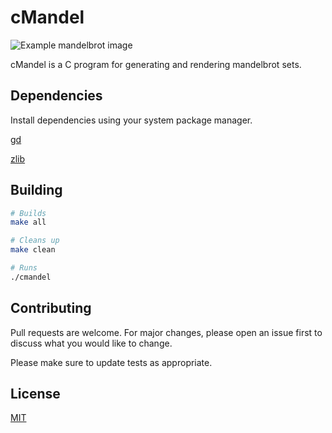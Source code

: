 # cMandel

![Example mandelbrot image](/assets/images/example.png)

cMandel is a C program for generating and rendering mandelbrot sets.

## Dependencies
Install dependencies using your system package manager.

[gd](https://github.com/libgd/libgd)

[zlib](https://zlib.net/)


## Building

```bash
# Builds
make all

# Cleans up
make clean

# Runs
./cmandel
```

## Contributing

Pull requests are welcome. For major changes, please open an issue first
to discuss what you would like to change.

Please make sure to update tests as appropriate.

## License

[MIT](https://choosealicense.com/licenses/mit/)
